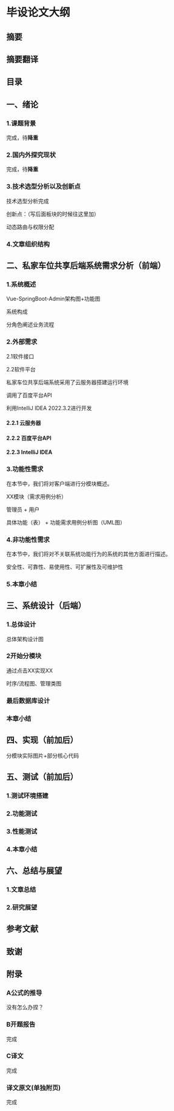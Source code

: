 #  毕设论文大纲

## 摘要

## 摘要翻译

## 目录

## 一、绪论

### 1.课题背景

完成，待**降重**

### 2.国内外探究现状

完成，待**降重**

### 3.技术选型分析以及创新点

技术选型分析完成 

创新点：（写后面板块的时候往这里加）

动态路由与权限分配

### 4.文章组织结构



## 二、私家车位共享后端系统需求分析（前端）

### 1.系统概述

Vue-SpringBoot-Admin架构图+功能图

系统构成

分角色阐述业务流程

### 2.外部需求

2.1软件接口

2.2软件平台

私家车位共享后端系统采用了云服务器搭建运行环境

调用了百度平台API

利用IntelliJ IDEA 2022.3.2进行开发

#### 2.2.1 云服务器

#### 2.2.2 百度平台API

#### 2.2.3 IntelliJ IDEA



### 3.功能性需求

在本节中，我们将对客户端进行分模块概述。

XX模块（需求用例分析）

管理员 + 用户

具体功能（表） + 功能需求用例分析图（UML图）

### 4.非功能性需求

在本节中，我们将对不关联系统功能行为的系统的其他方面进行描述。

安全性、可靠性、易使用性、可扩展性及可维护性

### 5.本章小结



## 三、系统设计（后端）

### 1.总体设计

总体架构设计图

### 2开始分模块

通过点击XX实现XX

时序/流程图、管理类图

### 最后数据库设计

### 本章小结



## 四、实现（前加后）

分模块实际图片+部分核心代码



## 五、测试（前加后）

### 1.测试环境搭建

### 2.功能测试

### 3.性能测试

### 4.本章小结



## 六、总结与展望

### 1.文章总结

### 2.研究展望



## 参考文献



## 致谢



## 附录

### A公式的推导

没有怎么办捏？

### B开题报告

完成

### C译文

完成

### 译文原文(单独附页)

完成

